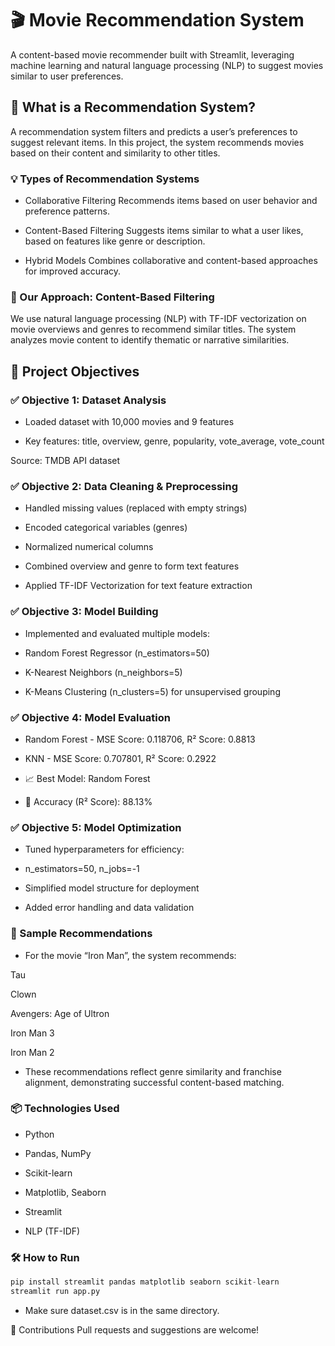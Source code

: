 # 🎬 Movie Recommendation System

A content-based movie recommender built with Streamlit, leveraging machine learning and natural language processing (NLP) to suggest movies similar to user preferences.

## 📌 What is a Recommendation System?

A recommendation system filters and predicts a user’s preferences to suggest relevant items. In this project, the system recommends movies based on their content and similarity to other titles.

### 💡 Types of Recommendation Systems

- Collaborative Filtering
Recommends items based on user behavior and preference patterns.

- Content-Based Filtering
Suggests items similar to what a user likes, based on features like genre or description.

- Hybrid Models
Combines collaborative and content-based approaches for improved accuracy.

### 🚀 Our Approach: Content-Based Filtering

We use natural language processing (NLP) with TF-IDF vectorization on movie overviews and genres to recommend similar titles. The system analyzes movie content to identify thematic or narrative similarities.

## 🎯 Project Objectives

### ✅ Objective 1: Dataset Analysis

- Loaded dataset with 10,000 movies and 9 features

- Key features: title, overview, genre, popularity, vote_average, vote_count

Source: TMDB API dataset

### ✅ Objective 2: Data Cleaning & Preprocessing

- Handled missing values (replaced with empty strings)

- Encoded categorical variables (genres)

- Normalized numerical columns

- Combined overview and genre to form text features

- Applied TF-IDF Vectorization for text feature extraction

### ✅ Objective 3: Model Building

- Implemented and evaluated multiple models:

- Random Forest Regressor (n_estimators=50)

- K-Nearest Neighbors (n_neighbors=5)

- K-Means Clustering (n_clusters=5) for unsupervised grouping

### ✅ Objective 4: Model Evaluation

- Random Forest - MSE Score: 0.118706, R² Score: 0.8813

- KNN - MSE Score: 0.707801, R² Score: 0.2922

- 📈 Best Model: Random Forest

- 🧠 Accuracy (R² Score): 88.13%

### ✅ Objective 5: Model Optimization

- Tuned hyperparameters for efficiency:

- n_estimators=50, n_jobs=-1

- Simplified model structure for deployment

- Added error handling and data validation

### 🎥 Sample Recommendations

- For the movie “Iron Man”, the system recommends:

Tau

Clown

Avengers: Age of Ultron

Iron Man 3

Iron Man 2

- These recommendations reflect genre similarity and franchise alignment, demonstrating successful content-based matching.

### 📦 Technologies Used

- Python

- Pandas, NumPy

- Scikit-learn

- Matplotlib, Seaborn

- Streamlit

- NLP (TF-IDF)

### 🛠️ How to Run

```python
pip install streamlit pandas matplotlib seaborn scikit-learn
streamlit run app.py
```

- Make sure dataset.csv is in the same directory.

🙌 Contributions
Pull requests and suggestions are welcome!
